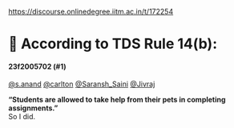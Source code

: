 https://discourse.onlinedegree.iitm.ac.in/t/172254

<html><head><meta charset='utf-8'><title>📜 According to TDS Rule 14(b):</title></head><body>
<h1>📜 According to TDS Rule 14(b):</h1>
<h4>23f2005702 (#1)</h4>
<p><a class="mention" href="/u/s.anand">@s.anand</a> <a class="mention" href="/u/carlton">@carlton</a> <a class="mention" href="/u/saransh_saini">@Saransh_Saini</a> <a class="mention" href="/u/jivraj">@Jivraj</a></p>
<p><strong>“Students are allowed to take help from their pets in completing assignments.”</strong><br/>
So I did.